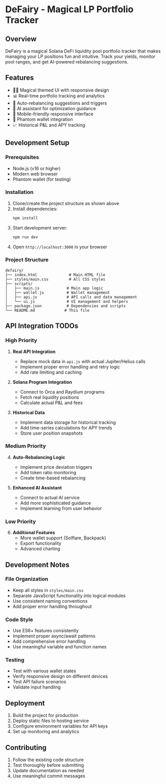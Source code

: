 # DeFairy - Magical LP Portfolio Tracker

## Overview
DeFairy is a magical Solana DeFi liquidity pool portfolio tracker that makes managing your LP positions fun and intuitive. Track your yields, monitor pool ranges, and get AI-powered rebalancing suggestions.

## Features
- 🧚‍♀️ Magical themed UI with responsive design
- 📊 Real-time portfolio tracking and analytics
- 🔄 Auto-rebalancing suggestions and triggers
- 🤖 AI assistant for optimization guidance
- 📱 Mobile-friendly responsive interface
- 🔗 Phantom wallet integration
- 📈 Historical P&L and APY tracking

## Development Setup

### Prerequisites
- Node.js (v16 or higher)
- Modern web browser
- Phantom wallet (for testing)

### Installation
1. Clone/create the project structure as shown above
2. Install dependencies:
   ```bash
   npm install
   ```
3. Start development server:
   ```bash
   npm run dev
   ```
4. Open `http://localhost:3000` in your browser

### Project Structure
```
defairy/
├── index.html              # Main HTML file
├── styles/main.css         # All CSS styles
├── scripts/
│   ├── main.js            # Main app logic
│   ├── wallet.js          # Wallet management
│   ├── api.js             # API calls and data management
│   └── ui.js              # UI management and helpers
├── package.json           # Dependencies and scripts
└── README.md             # This file
```

## API Integration TODOs

### High Priority
1. **Real API Integration**
   - Replace mock data in `api.js` with actual Jupiter/Helius calls
   - Implement proper error handling and retry logic
   - Add rate limiting and caching

2. **Solana Program Integration**
   - Connect to Orca and Raydium programs
   - Fetch real liquidity positions
   - Calculate actual P&L and fees

3. **Historical Data**
   - Implement data storage for historical tracking
   - Add time-series calculations for APY trends
   - Store user position snapshots

### Medium Priority
4. **Auto-Rebalancing Logic**
   - Implement price deviation triggers
   - Add token ratio monitoring
   - Create time-based rebalancing

5. **Enhanced AI Assistant**
   - Connect to actual AI service
   - Add more sophisticated guidance
   - Implement learning from user behavior

### Low Priority
6. **Additional Features**
   - More wallet support (Solflare, Backpack)
   - Export functionality
   - Advanced charting

## Development Notes

### File Organization
- Keep all styles in `styles/main.css`
- Separate JavaScript functionality into logical modules
- Use consistent naming conventions
- Add proper error handling throughout

### Code Style
- Use ES6+ features consistently
- Implement proper async/await patterns
- Add comprehensive error handling
- Use meaningful variable and function names

### Testing
- Test with various wallet states
- Verify responsive design on different devices
- Test API failure scenarios
- Validate input handling

## Deployment
1. Build the project for production
2. Deploy static files to hosting service
3. Configure environment variables for API keys
4. Set up monitoring and analytics

## Contributing
1. Follow the existing code structure
2. Test thoroughly before submitting
3. Update documentation as needed
4. Use meaningful commit messages 